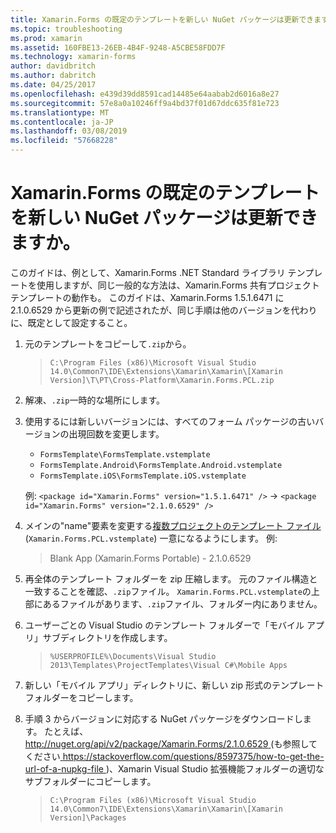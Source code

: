 ```yaml
---
title: Xamarin.Forms の既定のテンプレートを新しい NuGet パッケージは更新できますか。
ms.topic: troubleshooting
ms.prod: xamarin
ms.assetid: 160FBE13-26EB-4B4F-9248-A5CBE58FDD7F
ms.technology: xamarin-forms
author: davidbritch
ms.author: dabritch
ms.date: 04/25/2017
ms.openlocfilehash: e439d39dd8591cad14485e64aabab2d6016a8e27
ms.sourcegitcommit: 57e8a0a10246ff9a4bd37f01d67ddc635f81e723
ms.translationtype: MT
ms.contentlocale: ja-JP
ms.lasthandoff: 03/08/2019
ms.locfileid: "57668228"
---
```

# <a name="can-i-update-the-xamarinforms-default-template-to-a-newer-nuget-package"></a>Xamarin.Forms の既定のテンプレートを新しい NuGet パッケージは更新できますか。

このガイドは、例として、Xamarin.Forms .NET Standard ライブラリ テンプレートを使用しますが、同じ一般的な方法は、Xamarin.Forms 共有プロジェクト テンプレートの動作も。 このガイドは、Xamarin.Forms 1.5.1.6471 に 2.1.0.6529 から更新の例で記述されたが、同じ手順は他のバージョンを代わりに、既定として設定すること。

1.  元のテンプレートをコピーして`.zip`から。

    > `C:\Program Files (x86)\Microsoft Visual Studio 14.0\Common7\IDE\Extensions\Xamarin\Xamarin\[Xamarin Version]\T\PT\Cross-Platform\Xamarin.Forms.PCL.zip`

2.  解凍、`.zip`一時的な場所にします。

3.  使用するには新しいバージョンには、すべてのフォーム パッケージの古いバージョンの出現回数を変更します。
    *   `FormsTemplate\FormsTemplate.vstemplate`
    *   `FormsTemplate.Android\FormsTemplate.Android.vstemplate`
    *   `FormsTemplate.iOS\FormsTemplate.iOS.vstemplate`

    例: `<package id="Xamarin.Forms" version="1.5.1.6471" />` -> `<package id="Xamarin.Forms" version="2.1.0.6529" />`

4.  メインの"name"要素を変更する[複数プロジェクトのテンプレート ファイル](https://msdn.microsoft.com/library/ms185308.aspx)(`Xamarin.Forms.PCL.vstemplate`) 一意になるようにします。 例:
    > <Name>Blank App (Xamarin.Forms Portable) - 2.1.0.6529</Name>

5.  再全体のテンプレート フォルダーを zip 圧縮します。 元のファイル構造と一致することを確認、`.zip`ファイル。 `Xamarin.Forms.PCL.vstemplate`の上部にあるファイルがあります、`.zip`ファイル、フォルダー内にありません。

6.  ユーザーごとの Visual Studio のテンプレート フォルダーで「モバイル アプリ」サブディレクトリを作成します。
    > `%USERPROFILE%\Documents\Visual Studio 2013\Templates\ProjectTemplates\Visual C#\Mobile Apps`

7.  新しい「モバイル アプリ」ディレクトリに、新しい zip 形式のテンプレート フォルダーをコピーします。

8.  手順 3 からバージョンに対応する NuGet パッケージをダウンロードします。 たとえば、 [ http://nuget.org/api/v2/package/Xamarin.Forms/2.1.0.6529 ](http://nuget.org/api/v2/package/Xamarin.Forms/2.1.0.6529) (も参照してください[ https://stackoverflow.com/questions/8597375/how-to-get-the-url-of-a-nupkg-file ](https://stackoverflow.com/questions/8597375/how-to-get-the-url-of-a-nupkg-file))、Xamarin Visual Studio 拡張機能フォルダーの適切なサブフォルダーにコピーします。
    > `C:\Program Files (x86)\Microsoft Visual Studio 14.0\Common7\IDE\Extensions\Xamarin\Xamarin\[Xamarin Version]\Packages`
